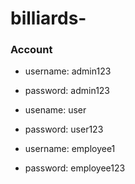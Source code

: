 # billiards-

### Account
- username: admin123
- password: admin123

- usename: user
- password: user123

- username: employee1
- password: employee123
